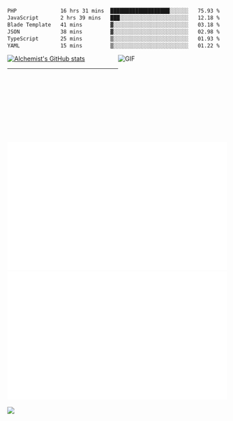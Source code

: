 <!--START_SECTION:waka-->

```text
PHP              16 hrs 31 mins  ███████████████████░░░░░░   75.93 %
JavaScript       2 hrs 39 mins   ███░░░░░░░░░░░░░░░░░░░░░░   12.18 %
Blade Template   41 mins         ▓░░░░░░░░░░░░░░░░░░░░░░░░   03.18 %
JSON             38 mins         ▓░░░░░░░░░░░░░░░░░░░░░░░░   02.98 %
TypeScript       25 mins         ▒░░░░░░░░░░░░░░░░░░░░░░░░   01.93 %
YAML             15 mins         ▒░░░░░░░░░░░░░░░░░░░░░░░░   01.22 %
```

<!--END_SECTION:waka-->

[![Alchemist's GitHub stats](https://github-readme-stats.vercel.app/api?username=DrMaxis&show_icons=true&theme=outrun&count_private=true)](#)
<img align="right" alt="GIF" src="https://user-images.githubusercontent.com/5355808/139111924-210cc6fa-9fb1-4dac-929d-6324a5836a92.gif" width="250" height="200" />
<hr />

![](https://raw.githubusercontent.com/DrMaxis/github-stats-transparent/output/generated/overview.svg)
![](https://raw.githubusercontent.com/DrMaxis/github-stats-transparent/output/generated/languages.svg)

 
<a href="https://count.getloli.com/"><img src="https://count.getloli.com/get/@:maxis-the-alchemist?theme=rule34"></a>
<!-- https://count.getloli.com/get/@alchemist?theme=rule34 -->
<br>
